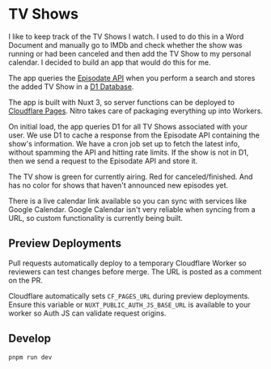 # TV Shows

I like to keep track of the TV Shows I watch. I used to do this in a Word Document and manually go to IMDb and check whether the show was running or had been canceled and then add the TV Show to my personal calendar. I decided to build an app that would do this for me.

The app queries the [Episodate API](https://www.episodate.com/api) when you perform a search and stores the added TV Show in a [D1 Database](https://www.cloudflare.com/en-gb/develop-platform/d1/).

The app is built with Nuxt 3, so server functions can be deployed to [Cloudflare Pages](https://pages.cloudflare.com/). Nitro takes care of packaging everything up into Workers.

On initial load, the app queries D1 for all TV Shows associated with your user. We use D1 to cache a response from the Episodate API containing the show's information. We have a cron job set up to fetch the latest info, without spamming the API and hitting rate limits. If the show is not in D1, then we send a request to the Episodate API and store it.

The TV show is green for currently airing. Red for canceled/finished. And has no color for shows that haven't announced new episodes yet.

There is a live calendar link available so you can sync with services like Google Calendar. Google Calendar isn't very reliable when syncing from a URL, so custom functionality is currently being built.

## Preview Deployments

Pull requests automatically deploy to a temporary Cloudflare Worker so reviewers can test changes before merge. The URL is posted as a comment on the PR.

Cloudflare automatically sets `CF_PAGES_URL` during preview deployments.
Ensure this variable or `NUXT_PUBLIC_AUTH_JS_BASE_URL` is available to your worker so Auth JS can validate request origins.

## Develop

``` pnpm run dev ```
